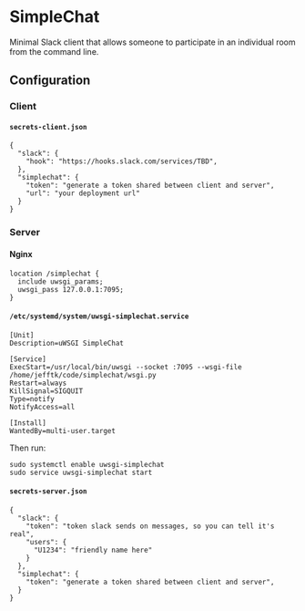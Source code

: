 # SimpleChat

Minimal Slack client that allows someone to participate in an
individual room from the command line.

## Configuration

### Client

#### `secrets-client.json`

```
{
  "slack": {
    "hook": "https://hooks.slack.com/services/TBD",
  },
  "simplechat": {
    "token": "generate a token shared between client and server",
    "url": "your deployment url"
  }
}

```

### Server

#### Nginx

```
location /simplechat {
  include uwsgi_params;
  uwsgi_pass 127.0.0.1:7095;
}
```

#### `/etc/systemd/system/uwsgi-simplechat.service`

```
[Unit]
Description=uWSGI SimpleChat

[Service]
ExecStart=/usr/local/bin/uwsgi --socket :7095 --wsgi-file /home/jefftk/code/simplechat/wsgi.py
Restart=always
KillSignal=SIGQUIT
Type=notify
NotifyAccess=all

[Install]
WantedBy=multi-user.target
```

Then run:

```
sudo systemctl enable uwsgi-simplechat
sudo service uwsgi-simplechat start
```

#### `secrets-server.json`

```
{
  "slack": {
    "token": "token slack sends on messages, so you can tell it's real",
    "users": {
      "U1234": "friendly name here"
    }
  },
  "simplechat": {
    "token": "generate a token shared between client and server",
  }
}

```
